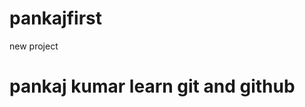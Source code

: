 # pankajfirst
new project
<html>
  <body>
    <h1>
      pankaj kumar learn git and github
    </h1>
  </body>
</html>
